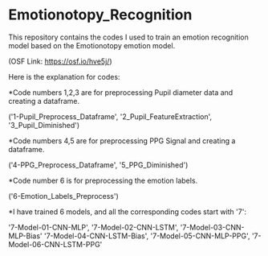 # Emotionotopy_Recognition
This repository contains the codes I used to train an emotion recognition model based on the Emotionotopy emotion model.

(OSF Link: https://osf.io/hve5j/)


Here is the explanation for codes:

*Code numbers 1,2,3 are for preprocessing Pupil diameter data and creating a dataframe.

('1-Pupil_Preprocess_Dataframe', '2_Pupil_FeatureExtraction', '3_Pupil_Diminished')



*Code numbers 4,5 are for preprocessing PPG Signal and creating a dataframe. 

('4-PPG_Preprocess_Dataframe', '5_PPG_Diminished')



*Code number 6 is for preprocessing the emotion labels.

('6-Emotion_Labels_Preprocess')


*I have trained 6 models, and all the corresponding codes start with '7':

'7-Model-01-CNN-MLP', '7-Model-02-CNN-LSTM', '7-Model-03-CNN-MLP-Bias'
'7-Model-04-CNN-LSTM-Bias', '7-Model-05-CNN-MLP-PPG', '7-Model-06-CNN-LSTM-PPG'
